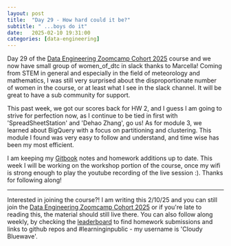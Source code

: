 ```yaml
---
layout: post
title:  "Day 29 - How hard could it be?"
subtitle: " ...boys do it"
date:   2025-02-10 19:31:00
categories: [data-engineering]
---
```

Day 29 of the [Data Engineering Zoomcamp Cohort 2025](https://github.com/DataTalksClub/data-engineering-zoomcamp/) course and we now have 
small group of women_of_dtc in slack thanks to Marcella! Coming from STEM in general
and especially in the field of meteorology and mathematics, I was still
very surprised about the disproportionate number of women in the course, or at least
what I see in the slack channel. It will be great to have a sub community
for support. 

This past week, we got our scores back for HW 2, and I guess I am going to strive 
for perfection now, as I continue to be tied in first with 'SpreadSheetStation' and
'Dehao Zhang', go us! As for module 3, we learned about BigQuery with a focus on 
partitioning and clustering. This module I found was very easy to follow 
and understand, and time wise has been my most efficient. 
 
I am keeping my [Gitbook](https://data-engineering-zoomcamp-2025-t.gitbook.io/tinker0425/) notes and homework additions up to date. This week 
I will be working on the workshop portion of the course, once my wifi is strong
enough to play the youtube recording of the live session :). Thanks for following along!

***
Interested in joining the course?! I am writing this 2/10/25 and you can still join
the [Data Engineering Zoomcamp Cohort 2025](https://github.com/DataTalksClub/data-engineering-zoomcamp/) or if you're late to 
reading this, the material should still live there. You can also follow
along weekly, by checking the [leaderboard](https://courses.datatalks.club/de-zoomcamp-2025/leaderboard) to find homework submissions
and links to github repos and #learninginpublic - my username is 'Cloudy Bluewave'.